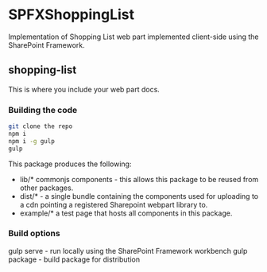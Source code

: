 # SPFXShoppingList
Implementation of Shopping List web part implemented client-side using the SharePoint Framework.

## shopping-list

This is where you include your web part docs.

### Building the code

```bash
git clone the repo
npm i
npm i -g gulp
gulp
```

This package produces the following:

* lib/* commonjs components - this allows this package to be reused from other packages.
* dist/* - a single bundle containing the components used for uploading to a cdn pointing a registered Sharepoint webpart library to.
* example/* a test page that hosts all components in this package.

### Build options

gulp serve - run locally using the SharePoint Framework workbench
gulp package - build package for distribution

